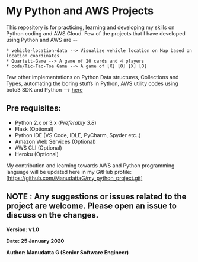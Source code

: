 # My Python and AWS Projects

This repository is for practicing, learning and developing my skills on Python coding and AWS Cloud. Few of the projects that I have developed using Python and AWS are --

```
* vehicle-location-data --> Visualize vehicle location on Map based on location coordinates
* Quartett-Game --> A game of 20 cards and 4 players
* code/Tic-Tac-Toe Game --> A game of [X] [O] [X] [O]
```

Few other implementations on Python Data structures, Collections and Types, automating the boring stuffs in Python, AWS utility codes using boto3 SDK and Python --> [here](/code/)


## Pre requisites:

* Python 2.x or 3.x (_Preferably 3.8_)
* Flask (Optional)
* Python IDE (VS Code, IDLE, PyCharm, Spyder etc..)
* Amazon Web Services (Optional)
* AWS CLI (Optional)
* Heroku (Optional)

My contribution and learning towards AWS and Python programming language will be updated here in my GitHub profile:
[https://github.com/ManudattaG/my_python_project.git]


## NOTE : Any suggestions or issues related to the project are welcome. Please open an issue to discuss on the changes.



**Version: v1.0**

**Date: 25 January 2020**

**Author:  Manudatta G (Senior Software Engineer)**

